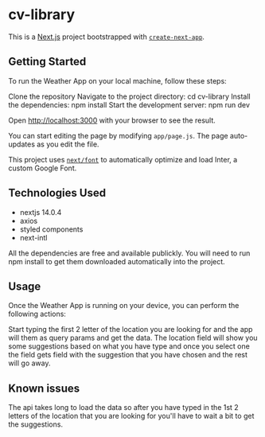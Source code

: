 # cv-library
This is a [Next.js](https://nextjs.org/) project bootstrapped with [`create-next-app`](https://github.com/vercel/next.js/tree/canary/packages/create-next-app).

## Getting Started

To run the Weather App on your local machine, follow these steps:

Clone the repository
Navigate to the project directory: cd cv-library
Install the dependencies: npm install
Start the development server: npm run dev

Open [http://localhost:3000](http://localhost:3000) with your browser to see the result.

You can start editing the page by modifying `app/page.js`. The page auto-updates as you edit the file.

This project uses [`next/font`](https://nextjs.org/docs/basic-features/font-optimization) to automatically optimize and load Inter, a custom Google Font.

## Technologies Used
<ul>
  <li>nextjs 14.0.4</li>  
  <li>axios</li>
  <li>styled components</li>
  <li>next-intl</li>
</ul>


All the dependencies are free and available publickly. You will need to run npm install to get them downloaded automatically into the project. 

## Usage
Once the Weather App is running on your device, you can perform the following actions:

Start typing the first 2 letter of the location you are looking for and the app will them as query params and get the data. 
The location field will show you some suggestions based on what you have type and once you select one the field gets field with the suggestion that you have chosen and the rest will go away. 

## Known issues 
The api takes long to load the data so after you have typed in the 1st 2 letters of the location that you are looking for you'll have to wait a bit to get the suggestions. 
